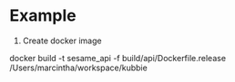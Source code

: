 # Example

1. Create docker image

docker build -t sesame_api -f build/api/Dockerfile.release /Users/marcintha/workspace/kubbie